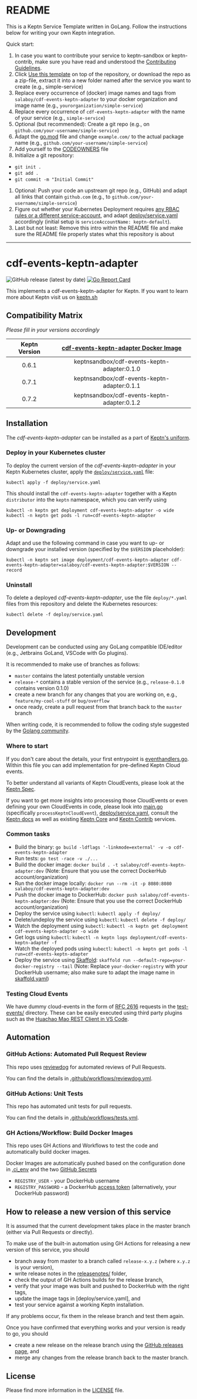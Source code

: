 # README

This is a Keptn Service Template written in GoLang. Follow the instructions below for writing your own Keptn integration.

Quick start:

1. In case you want to contribute your service to keptn-sandbox or keptn-contrib, make sure you have read and understood the [Contributing Guidelines](https://github.com/keptn-sandbox/contributing).
1. Click [Use this template](https://github.com/keptn-sandbox/cdf-events-keptn-adapter/generate) on top of the repository, or download the repo as a zip-file, extract it into a new folder named after the service you want to create (e.g., simple-service) 
1. Replace every occurrence of (docker) image names and tags from `salaboy/cdf-events-keptn-adapter` to your docker organization and image name (e.g., `yourorganization/simple-service`)
1. Replace every occurrence of `cdf-events-keptn-adapter` with the name of your service (e.g., `simple-service`)
1. Optional (but recommended): Create a git repo (e.g., on `github.com/your-username/simple-service`)
1. Àdapt the [go.mod](go.mod) file and change `example.com/` to the actual package name (e.g., `github.com/your-username/simple-service`)
1. Add yourself to the [CODEOWNERS](CODEOWNERS) file
1. Initialize a git repository: 
  * `git init .`
  * `git add .`
  * `git commit -m "Initial Commit"`
1. Optional: Push your code an upstream git repo (e.g., GitHub) and adapt all links that contain `github.com` (e.g., to `github.com/your-username/simple-service`)
1. Figure out whether your Kubernetes Deployment requires [any RBAC rules or a different service-account](https://github.com/keptn-sandbox/contributing#rbac-guidelines), and adapt [deploy/service.yaml](deploy/service.yaml) accordingly (initial setup is `serviceAccountName: keptn-default`).
1. Last but not least: Remove this intro within the README file and make sure the README file properly states what this repository is about

---

# cdf-events-keptn-adapter
![GitHub release (latest by date)](https://img.shields.io/github/v/release/keptn-sandbox/cdf-events-keptn-adapter)
[![Go Report Card](https://goreportcard.com/badge/github.com/keptn-sandbox/cdf-events-keptn-adapter)](https://goreportcard.com/report/github.com/keptn-sandbox/cdf-events-keptn-adapter)

This implements a cdf-events-keptn-adapter for Keptn. If you want to learn more about Keptn visit us on [keptn.sh](https://keptn.sh)

## Compatibility Matrix

*Please fill in your versions accordingly*

| Keptn Version    | [cdf-events-keptn-adapter Docker Image](https://hub.docker.com/r/salaboy/cdf-events-keptn-adapter/tags) |
|:----------------:|:----------------------------------------:|
|       0.6.1      | keptnsandbox/cdf-events-keptn-adapter:0.1.0 |
|       0.7.1      | keptnsandbox/cdf-events-keptn-adapter:0.1.1 |
|       0.7.2      | keptnsandbox/cdf-events-keptn-adapter:0.1.2 |

## Installation

The *cdf-events-keptn-adapter* can be installed as a part of [Keptn's uniform](https://keptn.sh).

### Deploy in your Kubernetes cluster

To deploy the current version of the *cdf-events-keptn-adapter* in your Keptn Kubernetes cluster, apply the [`deploy/service.yaml`](deploy/service.yaml) file:

```console
kubectl apply -f deploy/service.yaml
```

This should install the `cdf-events-keptn-adapter` together with a Keptn `distributor` into the `keptn` namespace, which you can verify using

```console
kubectl -n keptn get deployment cdf-events-keptn-adapter -o wide
kubectl -n keptn get pods -l run=cdf-events-keptn-adapter
```

### Up- or Downgrading

Adapt and use the following command in case you want to up- or downgrade your installed version (specified by the `$VERSION` placeholder):

```console
kubectl -n keptn set image deployment/cdf-events-keptn-adapter cdf-events-keptn-adapter=salaboy/cdf-events-keptn-adapter:$VERSION --record
```

### Uninstall

To delete a deployed *cdf-events-keptn-adapter*, use the file `deploy/*.yaml` files from this repository and delete the Kubernetes resources:

```console
kubectl delete -f deploy/service.yaml
```

## Development

Development can be conducted using any GoLang compatible IDE/editor (e.g., Jetbrains GoLand, VSCode with Go plugins).

It is recommended to make use of branches as follows:

* `master` contains the latest potentially unstable version
* `release-*` contains a stable version of the service (e.g., `release-0.1.0` contains version 0.1.0)
* create a new branch for any changes that you are working on, e.g., `feature/my-cool-stuff` or `bug/overflow`
* once ready, create a pull request from that branch back to the `master` branch

When writing code, it is recommended to follow the coding style suggested by the [Golang community](https://github.com/golang/go/wiki/CodeReviewComments).

### Where to start

If you don't care about the details, your first entrypoint is [eventhandlers.go](eventhandlers.go). Within this file 
 you can add implementation for pre-defined Keptn Cloud events.
 
To better understand all variants of Keptn CloudEvents, please look at the [Keptn Spec](https://github.com/keptn/spec).
 
If you want to get more insights into processing those CloudEvents or even defining your own CloudEvents in code, please 
 look into [main.go](main.go) (specifically `processKeptnCloudEvent`), [deploy/service.yaml](deploy/service.yaml),
 consult the [Keptn docs](https://keptn.sh/docs/) as well as existing [Keptn Core](https://github.com/keptn/keptn) and
 [Keptn Contrib](https://github.com/keptn-contrib/) services.

### Common tasks

* Build the binary: `go build -ldflags '-linkmode=external' -v -o cdf-events-keptn-adapter`
* Run tests: `go test -race -v ./...`
* Build the docker image: `docker build . -t salaboy/cdf-events-keptn-adapter:dev` (Note: Ensure that you use the correct DockerHub account/organization)
* Run the docker image locally: `docker run --rm -it -p 8080:8080 salaboy/cdf-events-keptn-adapter:dev`
* Push the docker image to DockerHub: `docker push salaboy/cdf-events-keptn-adapter:dev` (Note: Ensure that you use the correct DockerHub account/organization)
* Deploy the service using `kubectl`: `kubectl apply -f deploy/`
* Delete/undeploy the service using `kubectl`: `kubectl delete -f deploy/`
* Watch the deployment using `kubectl`: `kubectl -n keptn get deployment cdf-events-keptn-adapter -o wide`
* Get logs using `kubectl`: `kubectl -n keptn logs deployment/cdf-events-keptn-adapter -f`
* Watch the deployed pods using `kubectl`: `kubectl -n keptn get pods -l run=cdf-events-keptn-adapter`
* Deploy the service using [Skaffold](https://skaffold.dev/): `skaffold run --default-repo=your-docker-registry --tail` (Note: Replace `your-docker-registry` with your DockerHub username; also make sure to adapt the image name in [skaffold.yaml](skaffold.yaml))


### Testing Cloud Events

We have dummy cloud-events in the form of [RFC 2616](https://ietf.org/rfc/rfc2616.txt) requests in the [test-events/](test-events/) directory. These can be easily executed using third party plugins such as the [Huachao Mao REST Client in VS Code](https://marketplace.visualstudio.com/items?itemName=humao.rest-client).

## Automation

### GitHub Actions: Automated Pull Request Review

This repo uses [reviewdog](https://github.com/reviewdog/reviewdog) for automated reviews of Pull Requests. 

You can find the details in [.github/workflows/reviewdog.yml](.github/workflows/reviewdog.yml).

### GitHub Actions: Unit Tests

This repo has automated unit tests for pull requests. 

You can find the details in [.github/workflows/tests.yml](.github/workflows/tests.yml).

### GH Actions/Workflow: Build Docker Images

This repo uses GH Actions and Workflows to test the code and automatically build docker images.

Docker Images are automatically pushed based on the configuration done in [.ci_env](.ci_env) and the two [GitHub Secrets](https://github.com/keptn-sandbox/cdf-events-keptn-adapter/settings/secrets/actions)
* `REGISTRY_USER` - your DockerHub username
* `REGISTRY_PASSWORD` - a DockerHub [access token](https://hub.docker.com/settings/security) (alternatively, your DockerHub password)

## How to release a new version of this service

It is assumed that the current development takes place in the master branch (either via Pull Requests or directly).

To make use of the built-in automation using GH Actions for releasing a new version of this service, you should

* branch away from master to a branch called `release-x.y.z` (where `x.y.z` is your version),
* write release notes in the [releasenotes/](releasenotes/) folder,
* check the output of GH Actions builds for the release branch, 
* verify that your image was built and pushed to DockerHub with the right tags,
* update the image tags in [deploy/service.yaml], and
* test your service against a working Keptn installation.

If any problems occur, fix them in the release branch and test them again.

Once you have confirmed that everything works and your version is ready to go, you should

* create a new release on the release branch using the [GitHub releases page](https://github.com/keptn-sandbox/cdf-events-keptn-adapter/releases), and
* merge any changes from the release branch back to the master branch.

## License

Please find more information in the [LICENSE](LICENSE) file.
